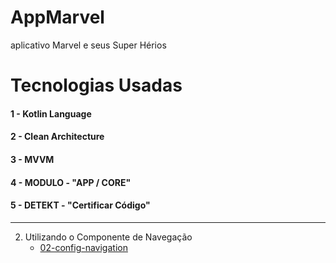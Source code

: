 # AppMarvel
aplicativo Marvel e seus Super Hérios

# Tecnologias Usadas

#### 1 - Kotlin Language
#### 2 - Clean Architecture
#### 3 - MVVM
#### 4 - MODULO - "APP / CORE"
#### 5 - DETEKT - "Certificar Código"

--------------------------------------------------------------------------------------------------------------------

2. Utilizando o Componente de Navegação 
    - [02-config-navigation](https://github.com/joaoboscocordeiro/AppMarvel/tree/02-config-navigation)
